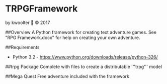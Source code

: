 # TRPGFramework
 by kwoolter :monkey: :copyright: 2017

##Overview
A Python framework for creating text adventure games.
See "RPG Framework.docx" for help on creating your own adventure.


##Requirements
- Python 3.2 - https://www.python.org/downloads/release/python-326/

##trpg Package
Complete with files to create a distributable '''trpg''' model

##Mega Quest
Free adventure included with the framework


